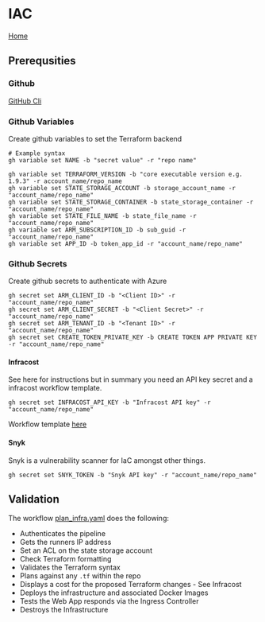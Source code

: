 # IAC

[Home](../README.md)

## Prerequsities

### Github

[GitHub Cli](https://cli.github.com/)

### Github Variables

Create github variables to set the Terraform backend

```shell
# Example syntax
gh variable set NAME -b "secret value" -r "repo name"

gh variable set TERRAFORM_VERSION -b "core executable version e.g. 1.9.3" -r account_name/repo_name
gh variable set STATE_STORAGE_ACCOUNT -b storage_account_name -r "account_name/repo_name"
gh variable set STATE_STORAGE_CONTAINER -b state_storage_container -r "account_name/repo_name"
gh variable set STATE_FILE_NAME -b state_file_name -r "account_name/repo_name"
gh variable set ARM_SUBSCRIPTION_ID -b sub_guid -r "account_name/repo_name"
gh variable set APP_ID -b token_app_id -r "account_name/repo_name"
```

### Github Secrets

Create github secrets to authenticate with Azure

```shell
gh secret set ARM_CLIENT_ID -b "<Client ID>" -r "account_name/repo_name"
gh secret set ARM_CLIENT_SECRET -b "<Client Secret>" -r "account_name/repo_name"
gh secret set ARM_TENANT_ID -b "<Tenant ID>" -r "account_name/repo_name"
gh secret set CREATE_TOKEN_PRIVATE_KEY -b CREATE TOKEN APP PRIVATE KEY -r "account_name/repo_name"
```

#### Infracost

See here for instructions but in summary you need an API key secret and a infracost workflow template.

```shell
gh secret set INFRACOST_API_KEY -b "Infracost API key" -r "account_name/repo_name"
```

Workflow template [here](../.github/workflows/)

#### Snyk

Snyk is a vulnerability scanner for IaC amongst other things.

```shell
gh secret set SNYK_TOKEN -b "Snyk API key" -r "account_name/repo_name"
```

## Validation

The workflow [plan_infra.yaml](../.github/workflows/plan_infra.yaml) does the following:

- Authenticates the pipeline
- Gets the runners IP address
- Set an ACL on the state storage account
- Check Terraform formatting
- Validates the Terraform syntax
- Plans against any `.tf` within the repo
- Displays a cost for the proposed Terraform changes - See Infracost
- Deploys the infrastructure and associated Docker Images
- Tests the Web App responds via the Ingress Controller
- Destroys the Infrastructure
